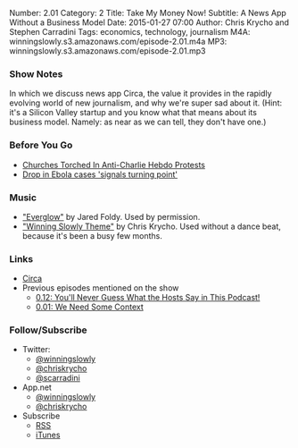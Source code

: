 Number: 2.01
Category: 2
Title: Take My Money Now!
Subtitle: A News App Without a Business Model
Date: 2015-01-27 07:00
Author: Chris Krycho and Stephen Carradini
Tags: economics, technology, journalism
M4A: winningslowly.s3.amazonaws.com/episode-2.01.m4a
MP3: winningslowly.s3.amazonaws.com/episode-2.01.mp3

### Show Notes

In which we discuss news app Circa, the value it provides in the rapidly evolving world of new journalism, and why we're super sad about it. (Hint: it's a Silicon Valley startup and you know what that means about its business model. Namely: as near as we can tell, they don't have one.)

### Before You Go

- [Churches Torched In Anti-Charlie Hebdo Protests](http://www.huffingtonpost.com/2015/01/17/niger-charlie-hebdo_n_6492054.html)
- [Drop in Ebola cases 'signals turning point'](http://www.theguardian.com/world/2015/jan/22/drop-in-ebola-cases-signals-turning-point)

### Music

- ["Everglow"](https://soundcloud.com/jaredfoldy/everglow-single/s-b3d9z) by Jared Foldy. Used by permission.
- ["Winning Slowly Theme"](https://soundcloud.com/chriskrycho/winning-slowly) by Chris Krycho. Used without a dance beat, because it's been a busy few months.

### Links

- [Circa](http://cir.ca)
- Previous episodes mentioned on the show
	- [0.12: You'll Never Guess What the Hosts Say in This Podcast!][0.12]
	- [0.01: We Need Some Context][0.01]

[0.01]: http://www.winningslowly.org/2014/01/we-need-some-context/
[0.12]: http://www.winningslowly.org/2014/05/clickbait-headlines/

### Follow/Subscribe

  - Twitter:
      + [@winningslowly](//www.twitter.com/winningslowly)
      + [@chriskrycho](//www.twitter.com/chriskrycho)
      + [@scarradini](//www.twitter.com/scarradini)
  - App.net
      + [@winningslowly](//alpha.app.net/winningslowly)
      + [@chriskrycho](//alpha.app.net/chriskrycho)
  - Subscribe
      + [RSS](//www.winningslowly.org/feed.xml)
      + [iTunes](//itunes.apple.com/us/podcast/winning-slowly/id807603957?mt=2)

